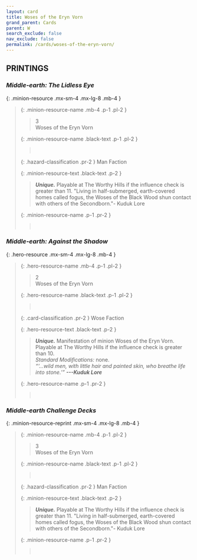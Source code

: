 ```yaml
---
layout: card
title: Woses of the Eryn Vorn
grand_parent: Cards
parent: W
search_exclude: false
nav_exclude: false
permalink: /cards/woses-of-the-eryn-vorn/
---
```


## PRINTINGS


### _Middle-earth: The Lidless Eye_

{: .minion-resource .mx-sm-4 .mx-lg-8 .mb-4 }
> {: .minion-resource-name .mb-4 .p-1 .pl-2 }
> > <div class="hazard-mp">3</div>
> > <div class="card-name">Woses of the Eryn Vorn</div>
>
> {: .minion-resource-name .black-text .p-1 .pl-2 }
> > &nbsp;
>
> {: .hazard-classification .pr-2 }
> Man Faction
>
> {: .minion-resource-text .black-text .p-2 }
> > _**Unique.**_ Playable at The Worthy Hills if the influence check is greater than 11.   "Living in half-submerged, earth-covered homes called fogus, the Woses of the Black Wood shun contact with others of the Secondborn."- Kuduk Lore  
> 
> {: .minion-resource-name .p-1 .pr-2 }
> > <div class="card-shield"></div>
> > <div class="card-corruption-white">&nbsp;</div>

### _Middle-earth: Against the Shadow_

{: .hero-resource .mx-sm-4 .mx-lg-8 .mb-4 }
> {: .hero-resource-name .mb-4 .p-1 .pl-2 }
> > <div class="card-mp">2</div>
> > <div class="card-name">Woses of the Eryn Vorn</div>
>
> {: .hero-resource-name .black-text .p-1 .pl-2 }
> > &nbsp;
>
> {: .card-classification .pr-2 }
> Wose Faction
>
> {: .hero-resource-text .black-text .p-2 }
> > _**Unique.**_ Manifestation of minion Woses of the Eryn Vorn. Playable at The Worthy Hills if the influence check is greater than 10. <br>_Standard Modifications:_ none. <br>_“‘...wild men, with little hair and painted skin, who breathe life into stone.’”_ ***---Kuduk Lore*** 
> 
> {: .hero-resource-name .p-1 .pr-2 }
> > <div class="card-shield"></div>
> > <div class="card-corruption">&nbsp;</div>

### _Middle-earth Challenge Decks_

{: .minion-resource-reprint .mx-sm-4 .mx-lg-8 .mb-4 }
> {: .minion-resource-name .mb-4 .p-1 .pl-2 }
> > <div class="hazard-mp">3</div>
> > <div class="card-name">Woses of the Eryn Vorn</div>
>
> {: .minion-resource-name .black-text .p-1 .pl-2 }
> > &nbsp;
>
> {: .hazard-classification .pr-2 }
> Man Faction
>
> {: .minion-resource-text .black-text .p-2 }
> > _**Unique.**_ Playable at The Worthy Hills if the influence check is greater than 11.   "Living in half-submerged, earth-covered homes called fogus, the Woses of the Black Wood shun contact with others of the Secondborn."- Kuduk Lore  
> 
> {: .minion-resource-name .p-1 .pr-2 }
> > <div class="card-shield"></div>
> > <div class="card-corruption-white">&nbsp;</div>
